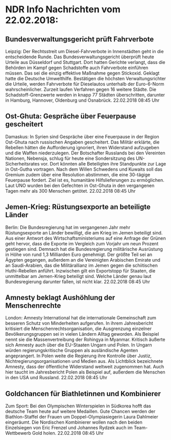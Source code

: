 # NDR Info Nachrichten vom 22.02.2018:


## Bundesverwaltungsgericht prüft Fahrverbote
Leipzig: Der Rechtsstreit um Diesel-Fahrverbote in Innenstädten geht in die entscheidende Runde. Das Bundesverwaltungsgericht überprüft heute Urteile aus Düsseldorf und Stuttgart. Dort hatten Gerichte verlangt, dass die Behörden im Kampf gegen Schadstoffe auch Fahrverbote einführen müssen. Das sei die einzig effektive Maßnahme gegen Stickoxid. Geklagt hatte die Deutsche Umwelthilfe. Bestätigen die höchsten Verwaltungsrichter die Urteile, werden Fahrverbote für Dieselautos unterhalb der Euro-6-Norm wahrscheinlicher. Zurzeit laufen Verfahren gegen 16 weitere Städte. Die Schadstoff-Grenzwerte werden in knapp 77 Städten überschritten, darunter in Hamburg, Hannover, Oldenburg und Osnabrück. 22.02.2018 08:45 Uhr 

## Ost-Ghuta: Gespräche über Feuerpause gescheitert
Damaskus: In Syrien sind Gespräche über eine Feuerpause in der Region Ost-Ghuta nach russischen Angaben gescheitert. Das Militär erklärte, die Rebellen hätten die Aufforderung ignoriert, ihren Widerstand aufzugeben und die Waffen niederzulegen. Der Botschafter Russlands bei den Vereinten Nationen, Nebensja, schlug für heute eine Sondersitzung des UN-Sicherheitsrates vor. Dort könnten alle Beteiligten ihre Standpunkte zur Lage in Ost-Gutha vortragen. Nach dem Willen Schwedens und Kuwaits soll das Gremium zudem über eine Resolution abstimmen, die eine 30-tägige Feuerpause fordert. Ziel ist es, humanitäre Hilfslieferungen zu ermöglichen. Laut UNO wurden bei den Gefechten in Ost-Ghuta in den vergangenen Tagen mehr als 300 Menschen getötet. 22.02.2018 08:45 Uhr 

## Jemen-Krieg: Rüstungsexporte an beteiligte Länder
Berlin: Die Bundesregierung hat im vergangenen Jahr mehr Rüstungsexporte an Länder bewilligt, die am Krieg im Jemen beteiligt sind. Aus einer Antwort des Wirtschaftsministeriums auf eine Anfrage der Grünen geht hervor, dass die Exporte im Vergleich zum Vorjahr um neun Prozent gestiegen sind. Demnach hat die Bundesregierung militärische Ausrüstung in Höhe von rund 1,3 Milliarden Euro genehmigt. Der größte Teil sei an Ägypten gegangen, außerdem an die Vereinigten Arabischen Emirate und an Saudi-Arabien, das die Militärallianz im Jemen gegen die schiitischen Huthi-Rebellen anführt. Inzwischen gilt ein Exportstopp für Staaten, die unmittelbar am Jemen-Krieg beteiligt sind. Welche Länder genau laut Bundesregierung darunter fallen, ist nicht klar. 22.02.2018 08:45 Uhr 

## Amnesty beklagt Aushöhlung der Menschenrechte
London:		Amnesty International hat die internationale Gemeinschaft zum besseren Schutz von Minderheiten aufgerufen. In ihrem Jahresbericht kritisiert die Menschenrechtsorganisation, die Ausgrenzung einzelner Bevölkerungsgruppen sei in vielen Ländern Alltag geworden. Als Beispiel nennt sie die Massenvertreibung der Rohingya in Myanmar. Kritisch äußerte sich Amnesty auch über die EU-Staaten Ungarn und Polen. In Ungarn würden regierungskritische Gruppen als ausländische Agenten angeprangert. In Polen weite die Regierung ihre Kontrolle über Justiz, Nichtregierungsorganisationen und Medien aus. Als Lichtblick bezeichnete Amnesty, dass der öffentliche Widerstand weltweit zugenommen hat. Auch hier taucht im Jahresbericht Polen als Beispiel auf, außerdem die Menschen in den USA und Russland. 22.02.2018 08:45 Uhr 

## Goldchancen für Biathletinnen und Kombinierer
Zum Sport: Bei den Olympischen Winterspielen in Südkorea hofft das deutsche Team heute auf weitere Medaillen. Gute Chancen werden der Biathlon-Staffel der Frauen um Doppel-Olympiasiegerin Laura Dahlmeier eingeräumt. Die Nordischen Kombinierer wollen nach den beiden Einzelsiegen von Eric Frenzel und Johannes Rydzek auch im Team-Wettbewerb Gold holen. 22.02.2018 08:45 Uhr 
